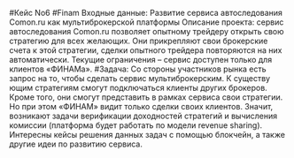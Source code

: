 #Кейс No6
#Finam 
Входные данные:
Развитие сервиса автоследования Comon.ru как мультиброкерской платформы
Описание проекта: сервис автоследования Comon.ru позволяет опытному трейдеру открыть свою 
стратегию для всех желающих. Они прикрепляют свои брокерские 
счета к этой стратегии, сделки 
опытного трейдера повторяются на них автоматически. Текущие ограничения 
–
сервис доступен только 
для клиентов «ФИНАМа».
#Задача:
Со стороны участников рынка есть запрос на то, чтобы сделать сервис мультиброкерским. К 
существу
ющим стратегиям смогут подключаться клиенты других брокеров. Кроме того, они смогут 
представить в рамках сервиса свои стратегии. Но при этом «ФИНАМ» видит только сделки своих 
клиентов. Значит, возникают задачи верификации доходностей стратегий и вычисления
комиссии 
(платформа будет работать по модели revenue sharing). Интересны кейсы решения данных задач с 
помощью блокчейн, а также другие идеи по развитию сервиса.
